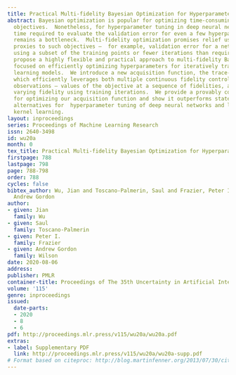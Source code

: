 ```yaml
---
title: Practical Multi-fidelity Bayesian Optimization for Hyperparameter Tuning
abstract: Bayesian optimization is popular for optimizing time-consuming black-box
  objectives.  Nonetheless, for hyperparameter tuning in deep neural networks, the
  time required to evaluate the validation error for even a few hyperparameter settings
  remains a bottleneck.  Multi-fidelity optimization promises relief using cheaper
  proxies to such objectives —  for example, validation error for a network trained
  using a subset of the training points or fewer iterations than required for convergence.  We
  propose a highly flexible and practical approach to multi-fidelity Bayesian optimization,
  focused on efficiently optimizing hyperparameters for iteratively trained supervised
  learning models.  We introduce a new acquisition function, the trace-aware knowledge-gradient,
  which efficiently leverages both multiple continuous fidelity controls and trace
  observations — values of the objective at a sequence of fidelities, available when
  varying fidelity using training iterations.  We provide a provably convergent method
  for optimizing our acquisition function and show it outperforms state-of-the-art
  alternatives for  hyperparameter tuning of deep neural networks and large-scale
  kernel learning.
layout: inproceedings
series: Proceedings of Machine Learning Research
issn: 2640-3498
id: wu20a
month: 0
tex_title: Practical Multi-fidelity Bayesian Optimization for Hyperparameter Tuning
firstpage: 788
lastpage: 798
page: 788-798
order: 788
cycles: false
bibtex_author: Wu, Jian and Toscano-Palmerin, Saul and Frazier, Peter I. and Wilson,
  Andrew Gordon
author:
- given: Jian
  family: Wu
- given: Saul
  family: Toscano-Palmerin
- given: Peter I.
  family: Frazier
- given: Andrew Gordon
  family: Wilson
date: 2020-08-06
address: 
publisher: PMLR
container-title: Proceedings of The 35th Uncertainty in Artificial Intelligence Conference
volume: '115'
genre: inproceedings
issued:
  date-parts:
  - 2020
  - 8
  - 6
pdf: http://proceedings.mlr.press/v115/wu20a/wu20a.pdf
extras:
- label: Supplementary PDF
  link: http://proceedings.mlr.press/v115/wu20a/wu20a-supp.pdf
# Format based on citeproc: http://blog.martinfenner.org/2013/07/30/citeproc-yaml-for-bibliographies/
---
```


